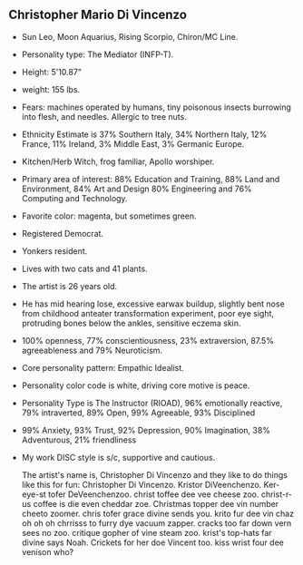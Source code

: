 ## Christopher Mario Di Vincenzo

- Sun Leo, Moon Aquarius, Rising Scorpio, Chiron/MC Line.     
- Personality type: The Mediator (INFP-T). 
- Height: 5'10.87"
- weight: 155 lbs. 
- Fears: machines operated by humans, tiny poisonous insects burrowing into flesh, and needles. Allergic to tree nuts. 
- Ethnicity Estimate is 37% Southern Italy, 34% Northern Italy, 12% France, 11% Ireland, 3% Middle East, 3% Germanic Europe. 
- Kitchen/Herb Witch, frog familiar, Apollo worshiper. 
- Primary area of interest: 88% Education and Training, 88% Land and Environment, 84% Art and Design 80% Engineering and 76% Computing and Technology. 
- Favorite color: magenta, but sometimes green. 
- Registered Democrat. 
- Yonkers resident. 
- Lives with two cats and 41 plants. 
- The artist is 26 years old. 
- He has mid hearing lose, excessive earwax buildup, slightly bent nose from childhood anteater transformation experiment, poor eye sight, protruding bones below the ankles, sensitive eczema skin.
- 100% openness, 77% conscientiousness, 23% extraversion, 87.5% agreeableness and 79% Neuroticism. 
- Core personality pattern: Empathic Idealist.
- Personality color code is white, driving core motive is peace.
- Personality Type is The Instructor (RIOAD), 96% emotionally reactive, 79% intraverted, 89% Open, 99% Agreeable, 93% Disciplined
- 99% Anxiety, 93% Trust, 92% Depression, 90% Imagination, 38% Adventurous, 21% friendliness 
- My work DISC style is s/c, supportive and cautious.

	The artist's name is, Christopher Di Vincenzo and they like to do things like this for fun: Christopher Di Vincenzo. Kristor DiVeenchenzo. Ker-eye-st tofer DeVeenchenzoo. christ toffee dee vee cheese zoo. christ-r-us coffee is die even cheddar zoe. Christmas topper dee vin number cheeto zoomer. chris tofer grace divine sends you. krito fur dee vin chaz oh oh oh chrrisss to furry dye vacuum zapper. cracks too far down vern sees no zoo. critique gopher of vine steam zoo. krist's top-hats far divine says Noah. Crickets for her doe Vincent too. kiss wrist four dee venison who? 
